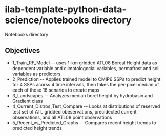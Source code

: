 
# ilab-template-python-data-science/notebooks directory

Notebooks directory

## Objectives

- 1_Train_RF_Model 
 -- uses 1-km gridded ATL08 Boreal Height data as dependent variable and climatologocial variables, permafrost and soil variables as predictors
- 2_Prediction
 -- Applies trained model to CMIP6 SSPs to predict height for 4 SSPs acorss 4 time intervals, then takes the per-pixel median of each of those 16 scnarios to create maps
- 3_Landscapes
 -- Analyzes median borel height by hydrobasin and Gradient class
- 4_Current_Distros_Test_Compare
 -- Looks at distributions of reserved test set of ATL gridded obeservations, precidected current observations, and all ATL08 point observations
- 5_Recent_vs_Predicted_Graphs
 -- Compares recent height trends to predicted height trends   

